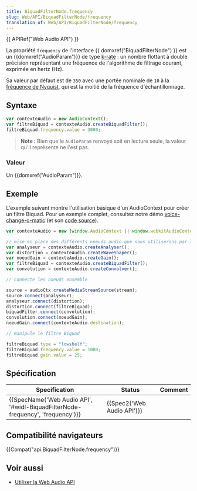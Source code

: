 ```yaml
---
title: BiquadFilterNode.frequency
slug: Web/API/BiquadFilterNode/frequency
translation_of: Web/API/BiquadFilterNode/frequency
---
```

{{ APIRef("Web Audio API") }}

La propriété `frequency` de l'interface {{ domxref("BiquadFilterNode") }} est un  {{domxref("AudioParam")}} de type [k-rate](/fr/docs/DOM/AudioParam#k-rate) : un nombre flottant à double précision représentant une fréquence de l'algorithme de filtrage courant, exprimée en hertz (Hz).

Sa valeur par défaut est de `350` avec une portée nominale de `10` à la [fréquence de Nyquist](http://en.wikipedia.org/wiki/Nyquist_frequency), qui est la moitié de la fréquence d'échantillonnage.

## Syntaxe

```js
var contexteAudio = new AudioContext();
var filtreBiquad = contexteAudio.createBiquadFilter();
filtreBiquad.frequency.value = 3000;
```

> **Note :** Bien que le `AudioParam` renvoyé soit en lecture seule, la valeur qu'il représente ne l'est pas.

### Valeur

Un {{domxref("AudioParam")}}.

## Exemple

L'exemple suivant montre l'utilisation basique d'un AudioContext pour créer un filtre Biquad. Pour un exemple complet, consultez notre démo [voice-change-o-matic](http://mdn.github.io/voice-change-o-matic/) (et son [code source](https://github.com/mdn/voice-change-o-matic)).

```js
var contexteAudio = new (window.AudioContext || window.webkitAudioContext)();

// mise en place des différents noeuds audio que nous utiliserons par la suite
var analyseur = contexteAudio.createAnalyser();
var distortion = contexteAudio.createWaveShaper();
var noeudGain = contexteAudio.createGain();
var filtreBiquad = contexteAudio.createBiquadFilter();
var convolution = contexteAudio.createConvolver();

// connecte les noeuds ensemble

source = audioCtx.createMediaStreamSource(stream);
source.connect(analyseur);
analyseur.connect(distortion);
distortion.connect(filtreBiquad);
biquadFilter.connect(convolution);
convolution.connect(noeudGain);
noeudGain.connect(contexteAudio.destination);

// manipule le filtre Biquad

filtreBiquad.type = "lowshelf";
filtreBiquad.frequency.value = 1000;
filtreBiquad.gain.value = 25;
```

## Spécification

| Specification                                                                                            | Status                               | Comment |
| -------------------------------------------------------------------------------------------------------- | ------------------------------------ | ------- |
| {{SpecName('Web Audio API', '#widl-BiquadFilterNode-frequency', 'frequency')}} | {{Spec2('Web Audio API')}} |         |

## Compatibilité navigateurs

{{Compat("api.BiquadFilterNode.frequency")}}

## Voir aussi

- [Utiliser la Web Audio API](/fr/docs/Web_Audio_API/Using_Web_Audio_API)
